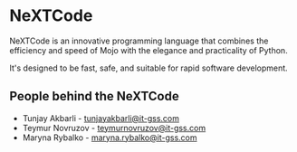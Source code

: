 # NeXTCode
NeXTCode is an innovative programming language that combines the efficiency and speed of Mojo with the elegance and practicality of Python. 

It's designed to be fast, safe, and suitable for rapid software development.

## People behind the NeXTCode

- Tunjay Akbarli - tunjayakbarli@it-gss.com
- Teymur Novruzov - teymurnovruzov@it-gss.com
- Maryna Rybalko - maryna.rybalko@it-gss.com